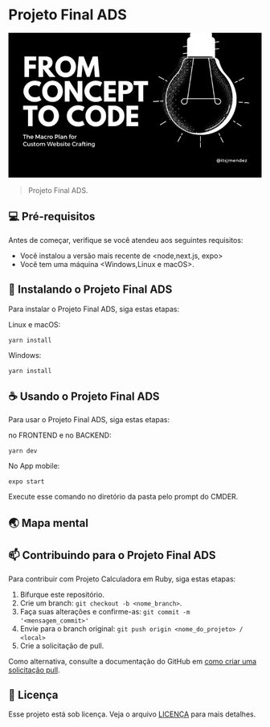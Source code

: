 
# Projeto Final ADS

<img src="imagem.png" alt="Exemplo imagem">

> Projeto Final ADS.

## 💻 Pré-requisitos

Antes de começar, verifique se você atendeu aos seguintes requisitos:

* Você instalou a versão mais recente de <node,next.js, expo>
* Você tem uma máquina <Windows,Linux e macOS>.

## 🚀 Instalando o Projeto Final ADS

Para instalar o Projeto Final ADS, siga estas etapas:

Linux e macOS:

```
yarn install
```


Windows:

```
yarn install
```

## ☕ Usando o Projeto Final ADS

Para usar o Projeto Final ADS, siga estas etapas:

no FRONTEND e no BACKEND:
```
yarn dev
```
No App mobile: 
```
expo start
```

Execute esse comando no diretório da pasta pelo prompt do CMDER.

## 🌏 Mapa mental


## 📫 Contribuindo para o Projeto Final ADS

Para contribuir com Projeto Calculadora em Ruby, siga estas etapas:

1. Bifurque este repositório.
2. Crie um branch: `git checkout -b <nome_branch>`.
3. Faça suas alterações e confirme-as: `git commit -m '<mensagem_commit>'`
4. Envie para o branch original: `git push origin <nome_do_projeto> / <local>`
5. Crie a solicitação de pull.

Como alternativa, consulte a documentação do GitHub em [como criar uma solicitação pull](https://help.github.com/en/github/collaborating-with-issues-and-pull-requests/creating-a-pull-request).

## 📝 Licença

Esse projeto está sob licença. Veja o arquivo [LICENÇA](LICENSE.md) para mais detalhes.

